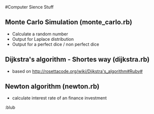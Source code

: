 #Computer Sience Stuff

## Monte Carlo Simulation (monte_carlo.rb)
- Calculate a random number
- Output for Laplace distribution
- Output for a perfect dice / non perfect dice

## Dijkstra's algorithm - Shortes way (dijkstra.rb)
- based on http://rosettacode.org/wiki/Dijkstra's_algorithm#Ruby#

## Newton algorithm (newton.rb)
- calculate interest rate of an finance investment

:blub



